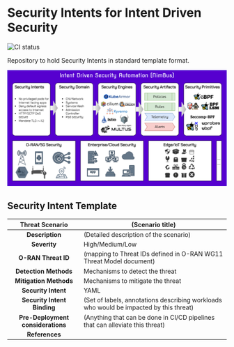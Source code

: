 # Security Intents for Intent Driven Security
![CI status](https://github.com/5GSEC/security-intents/actions/workflows/ci-verify.yml/badge.svg)

Repository to hold Security Intents in standard template format.

![](res/nimbus.png)

## Security Intent Template

|          Threat Scenario          | (Scenario title)                                                                       |
|:---------------------------------:|----------------------------------------------------------------------------------------|
|          **Description**          | (Detailed description of the scenario)                                                 |
|           **Severity**            | High/Medium/Low                                                                        |
|        **O-RAN Threat ID**        | (mapping to Threat IDs defined in O-RAN WG11 Threat Model document)                    |
|       **Detection Methods**       | Mechanisms to detect the threat                                                        |
|      **Mitigation Methods**       | Mechanisms to mitigate the threat                                                      |
|        **Security Intent**        | YAML                                                                                   |
|    **Security Intent Binding**    | (Set of labels, annotations describing workloads who would be impacted by this threat) |
| **Pre-Deployment considerations** | (Anything that can be done in CI/CD pipelines that can alleviate this threat)          |
|          **References**           |                                                                                        |


